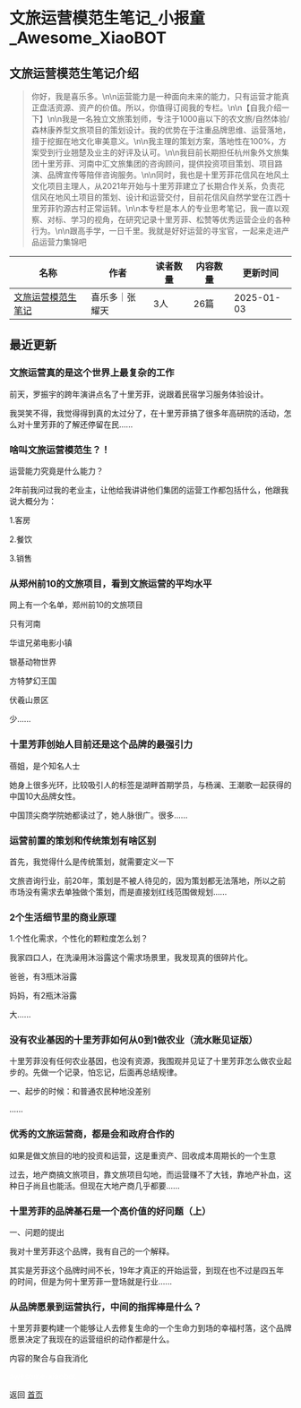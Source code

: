 # 文旅运营模范生笔记_小报童_Awesome_XiaoBOT

## 文旅运营模范生笔记介绍
> 你好，我是喜乐多。\n\n运营能力是一种面向未来的能力，只有运营才能真正盘活资源、资产的价值。所以，你值得订阅我的专栏。\n\n【自我介绍一下】\n\n我是一名独立文旅策划师，专注于1000亩以下的农文旅/自然体验/森林康养型文旅项目的策划设计。我的优势在于注重品牌思维、运营落地，擅于挖掘在地文化审美意义。\n\n我主理的策划方案，落地性在100%，方案受到行业翘楚及业主的好评及认可。\n\n我目前长期担任杭州象外文旅集团十里芳菲、河南中汇文旅集团的咨询顾问，提供投资项目策划、项目路演、品牌宣传等陪伴咨询服务。\n\n同时，我也是十里芳菲花信风在地风土文化项目主理人，从2021年开始与十里芳菲建立了长期合作关系，负责花信风在地风土项目的策划、设计和运营交付，目前花信风自然学堂在江西十里芳菲钓源古村正常运转。\n\n本专栏是本人的专业思考笔记，我一直以观察、对标、学习的视角，在研究记录十里芳菲、松赞等优秀运营企业的各种行为。\n\n跟高手学，一日千里。我就是好好运营的寻宝官，一起来走进产品运营力集锦吧  
  


|名称|作者|读者数量|内容数量|更新时间|
|---|---|---|---|---|
|[文旅运营模范生笔记](https://xiaobot.net/p/t?refer=0b133df9-27dc-423b-8101-639049001c13)|喜乐多｜张耀天|3人|26篇|2025-01-03|

## 最近更新
### 文旅运营真的是这个世界上最复杂的工作

前天，罗振宇的跨年演讲点名了十里芳菲，说跟着民宿学习服务体验设计。

我哭笑不得，我觉得得到真的太过分了，在十里芳菲搞了很多年高研院的活动，怎么对十里芳菲的了解还停留在民......

### 啥叫文旅运营模范生？！

运营能力究竟是什么能力？

2年前我问过我的老业主，让他给我讲讲他们集团的运营工作都包括什么，他跟我说大概分为：

1.客房

2.餐饮

3.销售

### 从郑州前10的文旅项目，看到文旅运营的平均水平

网上有一个名单，郑州前10的文旅项目

只有河南

华谊兄弟电影小镇

银基动物世界

方特梦幻王国

伏羲山景区

少......

### 十里芳菲创始人目前还是这个品牌的最强引力

蓓姐，是个知名人士

她身上很多光环，比较吸引人的标签是湖畔首期学员，与杨澜、王潮歌一起获得的中国10大品牌女性。

中国顶尖商学院她都读过了，她人脉很广。很多......

### 运营前置的策划和传统策划有啥区别

首先，我觉得什么是传统策划，就需要定义一下

文旅咨询行业，前20年，策划是不被人待见的，因为策划都无法落地，所以之前市场没有需求去单独做个策划，而是直接划红线范围做规划......

### 2个生活细节里的商业原理

1.个性化需求，个性化的颗粒度怎么划？

我家四口人，在洗澡用沐浴露这个需求场景里，我发现真的很碎片化。

爸爸，有3瓶沐浴露

妈妈，有2瓶沐浴露

大......

### 没有农业基因的十里芳菲如何从0到1做农业（流水账见证版）

十里芳菲没有任何农业基因，也没有资源，我围观并见证了十里芳菲怎么做农业起步的。先做一个记录，怕忘记，后面再总结规律。

一、起步的时候：和普通农民种地没差别

......

### 优秀的文旅运营商，都是会和政府合作的

如果是做文旅目的地的投资和运营，这是重资产、回收成本周期长的一个生意

过去，地产商搞文旅项目，靠文旅项目勾地，而运营赚不了大钱，靠地产补血，这种日子尚且也能活。但现在大地产商几乎都要......

### 十里芳菲的品牌基石是一个高价值的好问题（上）

一、问题的提出

我对十里芳菲这个品牌，我有自己的一个解释。

其实是芳菲这个品牌时间不长，19年才真正的开始运营，到现在也不过是四五年的时间，但是为何十里芳菲一登场就是行业......

### 从品牌愿景到运营执行，中间的指挥棒是什么？

十里芳菲要构建一个能够让人去修复生命的一个生命力到场的幸福村落，这个品牌愿景决定了我现在的运营组织的动作都是什么。

内容的聚合与自我消化


<a href="https://github.com/Reno9527/awesome-xiaobot" style="color: white; text-decoration: none;">awesome-xiaobot</a>

返回 [首页](../README.md)
